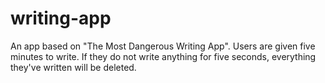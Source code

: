 # writing-app
An app based on "The Most Dangerous Writing App". Users are given five minutes to write. If they do not write anything for five seconds, everything they've written will be deleted. 
